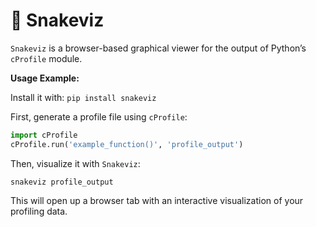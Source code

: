# 🐲 Snakeviz

`Snakeviz` is a browser-based graphical viewer for the output of Python’s `cProfile` module.

**Usage Example:**

Install it with: `pip install snakeviz`

First, generate a profile file using `cProfile`:

```python
import cProfile
cProfile.run('example_function()', 'profile_output')
```

Then, visualize it with `Snakeviz`:

```shell
snakeviz profile_output
```

This will open up a browser tab with an interactive visualization of your profiling data.